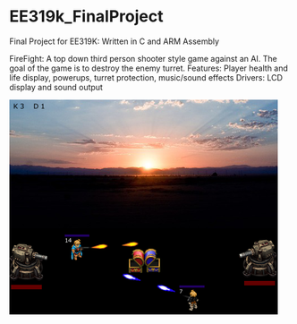 # EE319k_FinalProject
Final Project for EE319K: Written in C and ARM Assembly

FireFight: A top down third person shooter style game against an AI. The goal of the game is to destroy the enemy turret.
Features: Player health and life display, powerups, turret protection, music/sound effects
Drivers: LCD display and sound output

![Alt text](/Screenshots/overview1.png "Screenshot")
